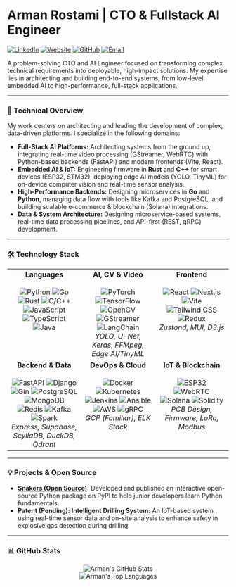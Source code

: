 # Arman Rostami | CTO & Fullstack AI Engineer

<p align="left">
  <a href="https://linkedin.com/in/arman--rostami"><img src="https://img.shields.io/badge/LinkedIn-0077B5?style=for-the-badge&logo=linkedin&logoColor=white" alt="LinkedIn"/></a>
  <a href="https://armanrasta.github.io"><img src="https://img.shields.io/badge/Website-333333?style=for-the-badge&logo=cachet&logoColor=white" alt="Website"/></a>
  <a href="https://github.com/armanrasta"><img src="https://img.shields.io/badge/GitHub-181717?style=for-the-badge&logo=github&logoColor=white" alt="GitHub"/></a>
  <a href="mailto:armanrostami@outlook.com"><img src="https://img.shields.io/badge/Email-0078D4?style=for-the-badge&logo=microsoft-outlook&logoColor=white" alt="Email"/></a>
</p>

A problem-solving CTO and AI Engineer focused on transforming complex technical requirements into deployable, high-impact solutions. My expertise lies in architecting and building end-to-end systems, from low-level embedded AI to high-performance, full-stack applications.

---

### 🚀 Technical Overview

My work centers on architecting and leading the development of complex, data-driven platforms. I specialize in the following domains:

* **Full-Stack AI Platforms:** Architecting systems from the ground up, integrating real-time video processing (GStreamer, WebRTC) with Python-based backends (FastAPI) and modern frontends (Vite, React).
* **Embedded AI & IoT:** Engineering firmware in **Rust** and **C++** for smart devices (ESP32, STM32), deploying edge AI models (YOLO, TinyML) for on-device computer vision and real-time sensor analysis.
* **High-Performance Backends:** Designing microservices in **Go** and **Python**, managing data flow with tools like Kafka and PostgreSQL, and building scalable e-commerce & blockchain (Solana) integrations.
* **Data & System Architecture:** Designing microservice-based systems, real-time data processing pipelines, and API-first (REST, gRPC) development.

---

### 🛠️ Technology Stack

<table>
  <tr>
    <td align="center" valign="top" width="33%">
      <strong>Languages</strong><br><br>
      <img src="https://img.shields.io/badge/Python-3776AB?style=flat-square&logo=python&logoColor=white" alt="Python">
      <img src="https://img.shields.io/badge/Go-00ADD8?style=flat-square&logo=go&logoColor=white" alt="Go">
      <img src="https://img.shields.io/badge/Rust-DEA584?style=flat-square&logo=rust&logoColor=black" alt="Rust">
      <img src="https://img.shields.io/badge/C/C++-00599C?style=flat-square&logo=cplusplus&logoColor=white" alt="C/C++">
      <img src="https://img.shields.io/badge/JavaScript-F7DF1E?style=flat-square&logo=javascript&logoColor=black" alt="JavaScript">
      <img src="https://img.shields.io/badge/TypeScript-3178C6?style=flat-square&logo=typescript&logoColor=white" alt="TypeScript">
      <img src="https://img.shields.io/badge/Java-ED8B00?style=flat-square&logo=openjdk&logoColor=white" alt="Java">
    </td>
    <td align="center" valign="top" width="33%">
      <strong>AI, CV & Video</strong><br><br>
      <img src="https://img.shields.io/badge/PyTorch-EE4C2C?style=flat-square&logo=pytorch&logoColor=white" alt="PyTorch">
      <img src="https://img.shields.io/badge/TensorFlow-FF6F00?style=flat-square&logo=tensorflow&logoColor=white" alt="TensorFlow">
      <img src="https://img.shields.io/badge/OpenCV-5C3EE8?style=flat-square&logo=opencv&logoColor=white" alt="OpenCV">
      <img src="https://img.shields.io/badge/GStreamer-000000?style=flat-square&logo=gstreamer&logoColor=white" alt="GStreamer">
      <img src="https://img.shields.io/badge/LangChain-FFFFFF?style=flat-square&logo=langchain&logoColor=black" alt="LangChain">
      <br><em>YOLO, U-Net, Keras, FFMpeg, Edge AI/TinyML</em>
    </td>
    <td align="center" valign="top" width="33%">
      <strong>Frontend</strong><br><br>
      <img src="https://img.shields.io/badge/React-61DAFB?style=flat-square&logo=react&logoColor=black" alt="React">
      <img src="https://img.shields.io/badge/Next.js-000000?style=flat-square&logo=nextdotjs&logoColor=white" alt="Next.js">
      <img src="https://img.shields.io/badge/Vite-646CFF?style=flat-square&logo=vite&logoColor=white" alt="Vite">
      <img src="https://img.shields.io/badge/Tailwind_CSS-06B6D4?style=flat-square&logo=tailwindcss&logoColor=white" alt="Tailwind CSS">
      <img src="https://img.shields.io/badge/Redux-764ABC?style=flat-square&logo=redux&logoColor=white" alt="Redux">
      <br><em>Zustand, MUI, D3.js</em>
    </td>
  </tr>
  <tr>
    <td align="center" valign="top" width="33%">
      <strong>Backend & Data</strong><br><br>
      <img src="https://img.shields.io/badge/FastAPI-009688?style=flat-square&logo=fastapi&logoColor=white" alt="FastAPI">
      <img src="https://img.shields.io/badge/Django-092E20?style=flat-square&logo=django&logoColor=white" alt="Django">
      <img src="https://img.shields.io/badge/Gin-007C9E?style=flat-square&logo=gin&logoColor=white" alt="Gin">
      <img src="https://img.shields.io/badge/PostgreSQL-4169E1?style=flat-square&logo=postgresql&logoColor=white" alt="PostgreSQL">
      <img src="https://img.shields.io/badge/MongoDB-47A248?style=flat-square&logo=mongodb&logoColor=white" alt="MongoDB">
      <img src="https://img.shields.io/badge/Redis-DC382D?style=flat-square&logo=redis&logoColor=white" alt="Redis">
      <img src="https://img.shields.io/badge/Kafka-231F20?style=flat-square&logo=apachekafka&logoColor=white" alt="Kafka">
      <img src="https://img.shields.io/badge/Spark-E25A1C?style=flat-square&logo=apachespark&logoColor=white" alt="Spark">
      <br><em>Express, Supabase, ScyllaDB, DuckDB, Qdrant</em>
    </td>
    <td align="center" valign="top" width="33%">
      <strong>DevOps & Cloud</strong><br><br>
      <img src="https://img.shields.io/badge/Docker-2496ED?style=flat-square&logo=docker&logoColor=white" alt="Docker">
      <img src="https://img.shields.io/badge/Kubernetes-326CE5?style=flat-square&logo=kubernetes&logoColor=white" alt="Kubernetes">
      <img src="https://img.shields.io/badge/Jenkins-D24939?style=flat-square&logo=jenkins&logoColor=white" alt="Jenkins">
      <img src="https://img.shields.io/badge/Ansible-EE0000?style=flat-square&logo=ansible&logoColor=white" alt="Ansible">
      <img src="https://img.shields.io/badge/AWS-232F3E?style=flat-square&logo=amazonwebservices&logoColor=white" alt="AWS">
      <img src="https://img.shields.io/badge/gRPC-000000?style=flat-square&logo=grpc&logoColor=white" alt="gRPC">
      <br><em>GCP (Familiar), ELK Stack</em>
    </td>
    <td align="center" valign="top" width="33%">
      <strong>IoT & Blockchain</strong><br><br>
      <img src="https://img.shields.io/badge/ESP32-E7302A?style=flat-square&logo=espressif&logoColor=white" alt="ESP32">
      <img src="https://img.shields.io/badge/WebRTC-000000?style=flat-square&logo=webrtc&logoColor=white" alt="WebRTC">
      <img src="https://img.shields.io/badge/Solana-9945FF?style=flat-square&logo=solana&logoColor=white" alt="Solana">
      <img src="https://img.shields.io/badge/Solidity-363636?style=flat-square&logo=solidity&logoColor=white" alt="Solidity">
      <br><em>PCB Design, Firmware, LoRa, Modbus</em>
    </td>
  </tr>
</table>

---

### 💡 Projects & Open Source

* **[Snakers (Open Source)](https://github.com/armanrasta/snakers):** Developed and published an interactive open-source Python package on PyPI to help junior developers learn Python fundamentals.
* **Patent (Pending): Intelligent Drilling System:** An IoT-based system using real-time sensor data and on-site analysis to enhance safety in explosive gas detection during drilling.

---

### 📊 GitHub Stats

<p align="center">
  <img align="center" src="https://github-readme-stats-armanrasta.vercel.app/api?username=armanrasta&show_icons=true&theme=dracula&include_all_commits=true&count_private=true" alt="Arman's GitHub Stats" />
</br>
  <img align="center" src="https://github-readme-stats-armanrasta.vercel.app/api/top-langs/?username=armanrasta&layout=compact&theme=dracula" alt="Arman's Top Languages" />
</p>
